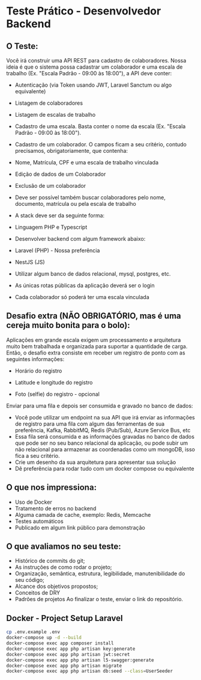 # Teste Prático - Desenvolvedor Backend

## O Teste:
Você irá construir uma API REST para cadastro de colaboradores.
Nossa ideia é que o sistema possa cadastrar um colaborador e uma escala de trabalho (Ex.
"Escala Padrão - 09:00 às 18:00"), a API deve conter:
- Autenticação (via Token usando JWT, Laravel Sanctum ou algo equivalente)
- Listagem de colaboradores
- Listagem de escalas de trabalho
- Cadastro de uma escala. Basta conter o nome da escala (Ex. "Escala Padrão - 09:00 às
18:00").
- Cadastro de um colaborador. O campos ficam a seu critério, contudo precisamos,
obrigatoriamente, que contenha:
- Nome, Matrícula, CPF e uma escala de trabalho vinculada
- Edição de dados de um Colaborador
- Exclusão de um colaborador
- Deve ser possível também buscar colaboradores pelo nome, documento, matrícula
ou pela escala de trabalho
- A stack deve ser da seguinte forma:
- Linguagem PHP e Typescript
- Desenvolver backend com algum framework abaixo:
- Laravel (PHP) - Nossa preferência
- NestJS (JS)

- Utilizar algum banco de dados relacional, mysql, postgres, etc.
- As únicas rotas públicas da aplicação deverá ser o login
- Cada colaborador só poderá ter uma escala vinculada
## Desafio extra (NÃO OBRIGATÓRIO, mas é uma cereja muito bonita para o bolo):
Aplicações em grande escala exigem um processamento e arquitetura muito bem trabalhada
e organizada para suportar a quantidade de carga. Então, o desafio extra consiste em
receber um registro de ponto com as seguintes informações:

- Horário do registro

- Latitude e longitude do registro
- Foto (selfie) do registro - opcional

Enviar para uma fila e depois ser consumida e gravado no banco de dados:
- Você pode utilizar um endpoint na sua API que irá enviar as informações de registro
para uma fila com algum das ferramentas de sua preferência, Kafka, RabbitMQ, Redis
(Pub/Sub), Azure Service Bus, etc
- Essa fila será consumida e as informações gravadas no banco de dados que pode ser
no seu banco relacional da aplicação, ou pode subir um não relacional para
armazenar as coordenadas como um mongoDB, isso fica a seu critério.
- Crie um desenho da sua arquitetura para apresentar sua solução
- Dê preferência para rodar tudo com um docker compose ou equivalente
## O que nos impressiona:
* Uso de Docker
* Tratamento de erros no backend
* Alguma camada de cache, exemplo: Redis, Memcache
* Testes automáticos
* Publicado em algum link público para demonstração
## O que avaliamos no seu teste:
* Histórico de commits do git;
* As instruções de como rodar o projeto;
* Organização, semântica, estrutura, legibilidade, manutenibilidade do seu código;
* Alcance dos objetivos propostos;
* Conceitos de DRY
* Padrões de projetos
Ao finalizar o teste, enviar o link do repositório.


## Docker - Project Setup Laravel

```sh
cp .env.example .env
docker-compose up -d --build
docker-compose exec app composer install
docker-compose exec app php artisan key:generate
docker-compose exec app php artisan jwt:secret
docker-compose exec app php artisan l5-swagger:generate
docker-compose exec app php artisan migrate
docker-compose exec app php artisan db:seed --class=UserSeeder
```
